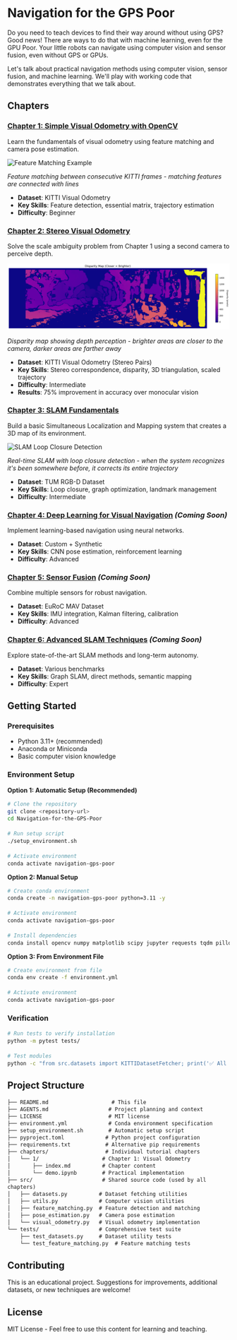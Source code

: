 # Navigation for the GPS Poor

Do you need to teach devices to find their way around without using GPS?  Good news!  There are ways to do that with machine learning, even for the GPU Poor.  Your little robots can navigate using computer vision and sensor fusion, even without GPS or GPUs.

Let's talk about practical navigation methods using computer vision, sensor fusion, and machine learning.  We'll play with working code that demonstrates everything that we talk about.

## Chapters

### [Chapter 1: Simple Visual Odometry with OpenCV](chapters/1/index.md)
Learn the fundamentals of visual odometry using feature matching and camera pose estimation.

![Feature Matching Example](chapters/1/images/sequence_00_features.gif)

*Feature matching between consecutive KITTI frames - matching features are connected with lines*

- **Dataset**: KITTI Visual Odometry
- **Key Skills**: Feature detection, essential matrix, trajectory estimation
- **Difficulty**: Beginner

### [Chapter 2: Stereo Visual Odometry](chapters/2/index.md)
Solve the scale ambiguity problem from Chapter 1 using a second camera to perceive depth.

![Disparity Map](chapters/2/images/disparity_visualization.png)

*Disparity map showing depth perception - brighter areas are closer to the camera, darker areas are farther away*

- **Dataset**: KITTI Visual Odometry (Stereo Pairs)
- **Key Skills**: Stereo correspondence, disparity, 3D triangulation, scaled trajectory
- **Difficulty**: Intermediate
- **Results**: 75% improvement in accuracy over monocular vision

### [Chapter 3: SLAM Fundamentals](chapters/3/index.md)
Build a basic Simultaneous Localization and Mapping system that creates a 3D map of its environment.

![SLAM Loop Closure Detection](chapters/3/images/tum_slam_loop_closures.gif)

*Real-time SLAM with loop closure detection - when the system recognizes it's been somewhere before, it corrects its entire trajectory*

- **Dataset**: TUM RGB-D Dataset
- **Key Skills**: Loop closure, graph optimization, landmark management
- **Difficulty**: Intermediate

### [Chapter 4: Deep Learning for Visual Navigation](chapters/4/) *(Coming Soon)*
Implement learning-based navigation using neural networks.
- **Dataset**: Custom + Synthetic
- **Key Skills**: CNN pose estimation, reinforcement learning
- **Difficulty**: Advanced

### [Chapter 5: Sensor Fusion](chapters/5/) *(Coming Soon)*
Combine multiple sensors for robust navigation.
- **Dataset**: EuRoC MAV Dataset
- **Key Skills**: IMU integration, Kalman filtering, calibration
- **Difficulty**: Advanced

### [Chapter 6: Advanced SLAM Techniques](chapters/6/) *(Coming Soon)*
Explore state-of-the-art SLAM methods and long-term autonomy.
- **Dataset**: Various benchmarks
- **Key Skills**: Graph SLAM, direct methods, semantic mapping
- **Difficulty**: Expert

## Getting Started

### Prerequisites
- Python 3.11+ (recommended)
- Anaconda or Miniconda
- Basic computer vision knowledge

### Environment Setup

**Option 1: Automatic Setup (Recommended)**
```bash
# Clone the repository
git clone <repository-url>
cd Navigation-for-the-GPS-Poor

# Run setup script
./setup_environment.sh

# Activate environment
conda activate navigation-gps-poor
```

**Option 2: Manual Setup**
```bash
# Create conda environment
conda create -n navigation-gps-poor python=3.11 -y

# Activate environment
conda activate navigation-gps-poor

# Install dependencies
conda install opencv numpy matplotlib scipy jupyter requests tqdm pillow pytest -y
```

**Option 3: From Environment File**
```bash
# Create environment from file
conda env create -f environment.yml

# Activate environment
conda activate navigation-gps-poor
```

### Verification
```bash
# Run tests to verify installation
python -m pytest tests/

# Test modules
python -c "from src.datasets import KITTIDatasetFetcher; print('✅ All modules working!')"
```

## Project Structure

```
├── README.md                    # This file
├── AGENTS.md                   # Project planning and context
├── LICENSE                     # MIT license
├── environment.yml             # Conda environment specification
├── setup_environment.sh        # Automatic setup script
├── pyproject.toml             # Python project configuration
├── requirements.txt           # Alternative pip requirements
├── chapters/                  # Individual tutorial chapters
│   └── 1/                    # Chapter 1: Visual Odometry
│       ├── index.md          # Chapter content
│       └── demo.ipynb        # Practical implementation
├── src/                      # Shared source code (used by all chapters)
│   ├── datasets.py          # Dataset fetching utilities
│   ├── utils.py             # Computer vision utilities
│   ├── feature_matching.py  # Feature detection and matching
│   ├── pose_estimation.py   # Camera pose estimation
│   └── visual_odometry.py   # Visual odometry implementation
└── tests/                   # Comprehensive test suite
    ├── test_datasets.py     # Dataset utility tests
    └── test_feature_matching.py  # Feature matching tests
```

## Contributing

This is an educational project. Suggestions for improvements, additional datasets, or new techniques are welcome!

## License

MIT License - Feel free to use this content for learning and teaching.
